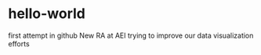# hello-world
first attempt in github
New RA at AEI trying to improve our data visualization efforts 
